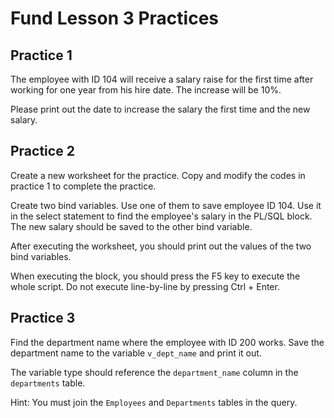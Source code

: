 # Fund Lesson 3 Practices

## Practice 1

The employee with ID 104 will receive a salary raise for the first time after working for one year from his hire date. The increase will be 10%.

Please print out the date to increase the salary the first time and the new salary.

## Practice 2

Create a new worksheet for the practice. Copy and modify the codes in practice 1 to complete the practice.

Create two bind variables.
Use one of them to save employee ID 104. Use it in the select statement to find the employee's salary in the PL/SQL block. 
The new salary should be saved to the other bind variable. 

After executing the worksheet, you should print out the values of the two bind variables. 
 
When executing the block, you should press the F5 key to execute the whole script. Do not execute line-by-line by pressing Ctrl + Enter.

## Practice 3

Find the department name where the employee with ID 200 works. Save the department name to the variable `v_dept_name` and print it out.

The variable type should reference the `department_name` column in the `departments` table. 

Hint: You must join the `Employees` and `Departments` tables in the query.
